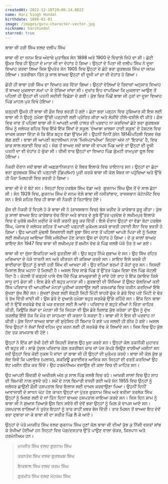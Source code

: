 ```yaml
---
createdAt: 2022-12-10T20:06:14.082Z
name: Hari Singh Hundal
birthdate: 1898-01-01
image: /images/guru-character-vector.jpg
nickname: harihundal
starred: true
---
```

ਬਾਬਾ ਜੀ ਹਰੀ ਸਿੰਘ ਵਲਦ ਦਲੀਪ ਸਿੰਘ 

ਬਾਬਾ ਜੀ ਦਾ ਜਨਮ ਇਕ ਅੰਦਾਜ਼ੇ ਮੁਤਾਬਿਕ ਸੰਨ 1898 ਅਤੇ 1900 ਦੇ ਵਿਚਾਲ਼ੇ ਜਿਹੇ ਦਾ ਸੀ। ਛੋਟੀ ਉਮਰ ਵਿਚ ਹੀ ਉਨ੍ਹਾਂ ਦੇ ਮਾਤਾ ਜੀ ਦਾ ਦੇਹਾਂਤ ਹੋ ਗਿਆ। ਉਨ੍ਹਾਂ ਦੇ ਪਿਤਾ ਜੀ ਦਲੀਪ ਸਿੰਘ ਨੇ ਦੂਜਾ ਵਿਆਹ ਕਰਵਾ ਲਿਆ ਜਿਸ ਉਪਰੰਤ ਸੰਨ 1905 ਵਿਚ ਉਨ੍ਹਾਂ ਦੇ ਛੋਟੇ ਭਰਾ ਗੁਰਬਖ਼ਸ਼ ਸਿੰਘ ਦਾ ਜਨਮ ਹੋਇਆ। ਤਕਰੀਬਨ ਤਿੰਨ ਕੁ ਸਾਲ ਬਾਅਦ ਉਨ੍ਹਾਂ ਦੀ ਦੂਜੀ ਮਾਂ ਦਾ ਵੀ ਦੇਹਾਂਤ ਹੋ ਗਿਆ।

ਛੇਤੀ ਹੀ ਬਾਬਾ ਹਰੀ ਸਿੰਘ ਦਾ ਵਿਆਹ ਕਰ ਦਿੱਤਾ ਗਿਆ। ਉਨ੍ਹਾਂ ਵੇਲ਼ਿਆਂ ਦੇ ਰਿਵਾਜ਼ਾਂ ਅਨੁਸਾਰ ਵਿਆਹ ਤੋਂ ਬਾਅਦ ਮੁਕਲਾਵਾ ਸਮਾਂ ਪਾ ਕੇ ਤੋਰਿਆ ਜਾਂਦਾ ਸੀ। ਦੁਖਾਂਤ ਇਹ ਵਾਪਰਿਆ ਕਿ ਮੁਕਲਾਵਾ ਆਉਣ ਤੋਂ ਪਹਿਲਾਂ ਹੀ ਉਨ੍ਹਾਂ ਦੀ ਪਤਨੀ ਸਦੀਵੀ ਵਿਛੋੜਾ ਦੇ ਗਈ। ਕੁੱਝ ਚਿਰ ਪਿੱਛੋਂ ਬਾਬਾ ਜੀ ਹੁਰਾਂ ਦਾ ਦੂਜਾ ਵਿਆਹ ਪਿੰਡ ਮਾਹਲ ਪੁਰ ਵਿਖੇ ਹੋਇਆ।

ਚੜ੍ਹਦੀ ਉਮਰੇ ਹੀ ਬਾਬਾ ਜੀ ਫ਼ੌਜ ਵਿਚ ਭਰਤੀ ਹੋ ਗਏ। ਛੋਟਾ ਭਰਾ ਪੜ੍ਹਨ ਵਿਚ ਹੁਸ਼ਿਆਰ ਸੀ ਇਸ ਲਈ ਬਾਬਾ ਜੀ ਨੇ ਉਹਨੂੰ ਹਮੇਸ਼ਾ ਉੱਚੀ ਪੜ੍ਹਾਈ ਲਈ ਪ੍ਰੇਰਿਤ ਕੀਤਾ ਅਤੇ ਲੋੜੀਂਦੇ ਹੀਲੇ-ਵਸੀਲੇ ਵੀ ਕੀਤੇ। ਫ਼ੌਜ ਵਿਚ ਜਾਣ ਤੋਂ ਪਹਿਲਾਂ ਬਾਬਾ ਜੀ ਨੇ ਆਪਣੀ ਮਾਲੀ ਹਾਲਤ ਦੀ ਪਰਵਾਹ ਨਾ ਕਰਦਿਆਂ ਛੋਟੇ ਭਰਾ ਗੁਰਬਖ਼ਸ਼ ਸਿੰਘ ਨੂੰ ਜਲੰਧਰ ਸ਼ਹਿਰ ਵਿਚ ਇੱਕੋ ਇੱਕ ਸਿੱਖਾਂ ਦੇ ਸਕੂਲ 'ਦੋਆਬਾ ਖ਼ਾਲਸਾ ਹਾਈ ਸਕੂਲ' ਦੇ ਹੋਸਟਲ ਵਿਚ ਦਾਖਲ ਕਰਵਾ ਦਿੱਤਾ ਜੋ ਕਿ ਇੱਕ ਬਹੁਤ ਵੱਡਾ ਉੱਦਮ ਸੀ। ਉਹਨੀਂ ਦਿਨੀਂ (ਸੰਨ 1914)ਪਹਿਲੀ ਵਿਸ਼ਵ ਜੰਗ ਲੱਗ ਗਈ। ਬਾਬਾ ਜੀ ਆਪਣੀ ਬਟਾਲੀਅਨ ਨਾਲ਼ 'ਮਿਸੋਪਟਾਮੀਆ' ਜਿਹਦਾ ਅੱਜ ਨਾਂ ‘ਇਰਾਕ’ ਹੈ, ਵਿਚ ਚਾਰ ਸਾਲ ਲੜਾਈ ਵਿਚ ਰਹੇ। ਜੰਗ ਤੋਂ ਬਾਅਦ ਜਦੋਂ ਬਾਬਾ ਜੀ ਵਾਪਸ ਪਿੰਡ ਆਏ ਤਾਂ ਉਨ੍ਹਾਂ ਦੀ ਦੂਜੀ ਪਤਨੀ ਦਾ ਵੀ ਦੇਹਾਂਤ ਹੋ ਚੁੱਕਾ ਸੀ। ਤੀਜੀ ਵਾਰ ਉਨ੍ਹਾਂ ਦਾ ਵਿਆਹ ਪਿੰਡ ਗੁੰਮਟੀ ਰਾਮਪੁਰਾ ਫੂਲ ਵਿਚ ਹੋਇਆ।

ਨੌਕਰੀ ਦੌਰਾਨ ਜਦੋਂ ਬਾਬਾ ਜੀ ਅਫ਼ਗ਼ਾਨਿਸਤਾਨ ਦੇ ਖ਼ੈਬਰ ਇਲਾਕੇ ਵਿਚ ਤਾਇਨਾਤ ਸਨ। ਉਨ੍ਹਾਂ ਦਾ ਛੋਟਾ ਭਰਾ ਗੁਰਬਖ਼ਸ਼ ਸਿੰਘ ਵੀ ਪੜ੍ਹਾਈ (ਡਿਪਲੋਮਾ) ਪੂਰੀ ਕਰਕੇ ਬਾਬਾ ਜੀ ਕੋਲ਼ ਖ਼ੈਬਰ ਜਾ ਪਹੁੰਚਿਆ ਅਤੇ ਉੱਥੇ ਹੀ ਪੈਰਾ ਮਿਲਟਰੀ ਵਿਚ ਭਰਤੀ ਹੋ ਗਿਆ।

ਬਾਬਾ ਜੀ ਦੇ ਦੋ ਬੇਟੇ ਸਨ। ਜਿਨ੍ਹਾਂ ਵਿਚ ਹਰਬੰਸ ਸਿੰਘ ਵੱਡਾ ਅਤੇ  ਗੁਰਨਾਮ ਸਿੰਘ ਉਸ ਤੋਂ ਦੋ ਸਾਲ ਛੋਟਾ ਸੀ। ਸੰਨ 1929 ਵਿਚ, ਗੁਰਨਾਮ ਸਿੰਘ ਦੇ ਜਨਮ ਵੇਲ਼ੇ ਬਾਬਾ ਜੀ ਨਸੀਰਾਂਬਾਦ, ਰਾਜਸਥਾਨ ਕੰਟੋਨਮੈਂਟ ਵਿਚ ਸਨ। ਇਸੇ ਸ਼ਹਿਰ ਵਿਚ ਹੀ ਬਾਬਾ ਜੀ ਨੌਕਰੀ ਤੋਂ ਰਿਟਾਇਰ ਹੋਏ। 

ਫ਼ੌਜ ਦੀ ਨੌਕਰੀ ਤੋਂ ਵਿਹਲੇ ਹੋ ਕੇ ਬਾਬਾ ਜੀ ਨੇ (ਰਾਜਸਥਾਨ ਵਿਚ) ਬੱਸ ਖ਼ਰੀਦ ਕੇ ਕਾਰੋਬਾਰ ਸ਼ੁਰੂ ਕੀਤਾ। ਕੁੱਝ ਕੁ ਸਾਲਾਂ ਬਾਅਦ ਇਹ ਕਾਰੋਬਾਰ ਵੇਚ ਦਿੱਤਾ ਅਤੇ ਭਾਰਤ ਦੇ ਸੂਬੇ ਉੱਤਰ ਪ੍ਰਦੇਸ਼ ਦੇ ਲਖੀਮਪੁਰ ਇਲਾਕੇ ਵਿਚ ਦੋ ਮੁਰੱਬੇ ਜ਼ਮੀਨ ਖ਼ਰੀਦ ਕੇ ਖੇਤੀ ਕਰਨੀ ਸ਼ੁਰੂ ਕਰ ਦਿੱਤੀ। ਇਸੇ ਦੌਰਾਨ ਉਨ੍ਹਾਂ ਦਾ ਵੱਡਾ ਬੇਟਾ ਹਰਬੰਸ ਸਿੰਘ, ਪੰਜਾਬ ਦੇ ਜਲੰਧਰ ਸ਼ਹਿਰ ਤੋਂ ਆਪਣੀ ਪੜ੍ਹਾਈ ਮੁਕੰਮਲ ਕਰਕੇ ਭਾਰਤੀ ਹਵਾਈ ਸੈਨਾ ਵਿਚ ਭਰਤੀ ਹੋ ਗਿਆ। ਉਹ ਆਪਣੀ ਮੁੱਢਲੀ ਸਿਖਲਾਈ ਲਈ ਸੂਬਾ ਸਿੰਧ ਜਾਣ ਤੋਂ ਪਹਿਲਾਂ ਆਪਣੇ ਪਿਤਾ ਜੀ ਨੂੰ ਮਿਲਣ ਲਈ ਲਖੀਮਪੁਰ ਆਇਆ ਜਿੱਥੇ ਮਲੇਰੀਆ ਹੋਣ ਕਾਰਨ ਉਸ ਦਾ ਦੇਹਾਂਤ ਹੋ ਗਿਆ। ਦੋ ਕੁ ਸਾਲਾਂ ਬਾਅਦ ਸ਼ਾਇਦ ਸੰਨ 1947 ਵਿਚ ਬਾਬਾ ਜੀ ਲਖੀਮਪੁਰ ਤੋਂ ਜ਼ਮੀਨ ਵੇਚ ਕੇ ਪਿੰਡ ਜਲਭੈ ਪੱਕੇ ਤੌਰ ਤੇ ਆ ਗਏ।

ਬਾਬਾ ਜੀ ਦਾ ਜੁੱਸਾ ਇਕਹਿਰਾ ਅਤੇ ਫੁਰਤੀਲਾ ਸੀ। ਉਹ ਬਹੁਤ ਨਿੱਘੇ ਸੁਭਾਅ ਦੇ ਸਨ। ਉਹ ਸਿੱਖ ਰਹਿਤ ਮਰਿਆਦਾ ਦੇ ਪੱਕੇ ਧਾਰਨੀ ਸਨ ਅਤੇ ਕੀਰਤਨ ਵੀ ਕਰਿਆ ਕਰਦੇ ਸਨ। ਸ਼ਾਇਦ ਇਸੇ ਕਰਕੇ ਹੀ ਭਾਈਚਾਰਾ ਉਨ੍ਹਾਂ ਨੂੰ ਭਾਈ ਹਰੀ ਸਿੰਘ ਵੀ ਆਖਦਾ ਸੀ। ਉਹ ਵਹਿਮਾਂ ਭਰਮਾਂ ਤੋਂ ਕੋਹਾਂ ਦੂਰ ਸਨ। ਜਿਸਦੀ ਮਿਸਾਲ ਇਕ ਘਟਨਾ ਤੋਂ ਮਿਲ਼ਦੀ ਹੈ। ਅਸਲ ਵਿਚ ਸਾਡੇ ਪਿੰਡ ਤੋਂ ਉੱਤਰ ਪੱਛਮ ਦਿਸ਼ਾ ਵੱਲ ਪਿੰਡ ਕੋਟਲ਼ੀ ਪੈਂਦਾ ਹੈ। ਕੋਟਲੀ ਤੋਂ ਚੜ੍ਹਦੇ ਪਾਸੇ ਵੱਲ ਪੈਂਦੇ ਪਿੰਡ ਸ਼ਾਮਚੁਰਾਸੀ ਨੂੰ ਜਾਂਦੇ ਹੋਏ ਰਾਹ ਤੇ ਇੱਕ (ਸ਼ਾਇਦ ਕਿਸੇ ਸਾਧੂ ਦਾ) ਡੇਰਾ ਸੀ। ਇਸ ਡੇਰੇ ਦੀ ਬਹੁਤ ਮਾਨਤਾ ਸੀ। ਗੁਰਬਾਣੀ ਦੀ ਸਿੱਖਿਆ ਤੋਂ ਉਲਟ ਚੱਲਦਿਆਂ ਕਈ ਸਿੱਖ ਪਰਿਵਾਰ ਵੀ ਆਪਣੀਆਂ ਮੰਨਤਾਂ ਪੂਰੀਆਂ ਕਰਵਾਉਣ ਲਈ ਕਰਮਕਾਂਡ ਵਿਚ ਯਕੀਨ ਕਰਦਿਆਂ ਇੱਥੇ ਸੁੱਖਣਾ ਸੁੱਖ ਲੈਂਦੇ ਸਨ। ਸੁੱਖਣਾਂ ਸੁੱਖਣ ਲਈ ਥੋੜ੍ਹੀ ਜਿਹੀ ਮਿੱਟੀ ਬਾਹਰੋਂ ਚੁੱਕ ਕੇ ਡੇਰੇ ਵਿਚ ਪਏ ਮਿੱਟੀ ਦੇ ਢੇਰ ਤੇ ਰੱਖ ਦਿੱਤੀ ਜਾਂਦੀ ਸੀ। ਉਸ ਡੇਰੇ ਦੇ ਦੁਆਲ਼ੇ ਹਮੇਸ਼ਾ ਬਹੁਤ ਸਰਕੰਡੇ ਉੱਗੇ ਰਹਿੰਦੇ ਸਨ। ਇੱਕ ਦਿਨ ਬਾਬਾ ਜੀ ਨੇ ਉੱਥੋਂ ਸਰਕੰਡੇ ਵੱਢ ਕੇ ਘਰ ਵਰਤਣ ਲਈ ਲੈ ਆਂਦੇ। ਪਰਿਵਾਰ ਦੇ ਬਹੁਤੇ ਜੀਆਂ ਨੇ ਚਿੰਤਾ ਜ਼ਾਹਿਰ ਕੀਤੀ, ਕਿਉਂਕਿ ਲੋਕਾਂ ਦਾ ਮੰਨਣਾ ਸੀ ਕਿ ਜਿਹੜਾ ਵੀ ਉਸ ਡੇਰੇ ਖ਼ਿਲਾਫ਼ ਕੁੱਝ ਕਰੇਗਾ ਤਾਂ ਉਸ ਨੂੰ ਦੁੱਖ ਤਕਲੀਫ਼ ਇੱਥੋਂ ਤੱਕ ਕਿ ਮੌਤ ਦਾ ਸਾਹਮਣਾ ਵੀ ਕਰਨਾ ਪੈ ਸਕਦਾ ਹੈ। ਬਾਬਾ ਜੀ ਨੇ ਇਸ ਦੀ ਪਰਵਾਹ ਨਾ ਕੀਤੀ। ਕੁੱਝ ਦਿਨਾਂ ਬਾਅਦ ਬਾਬਾ ਜੀ ਸੁਤੇਸਿਧ ਹੀ ਬਿਮਾਰ ਪੈ ਗਏ ਪਰ ਜਲਦੀ ਹੀ ਠੀਕ ਹੋ ਗਏ। ਅਸਲ ਵਿਚ ਉਨ੍ਹਾਂ ਨੇ ਲੋਕਾਂ ਵਿਚੋਂ ਵਹਿਮ ਦੂਰ ਕਰਨ ਲਈ ਹੀ ਸਰਕੰਡੇ ਵੱਢ ਕੇ ਲਿਆਂਦੇ ਸਨ। ਜਿਸ ਵਿਚ ਉਹ ਕੁੱਝ ਹੱਦ ਤਕ ਕਾਮਯਾਬ ਵੀ ਹੋਏ।

ਉਨ੍ਹਾਂ ਨੇ ਇੱਕ ਗਾਂ ਰੱਖੀ ਹੋਈ ਸੀ ਜਿਹਦੀ ਸੰਭਾਲ਼ ਉਹ ਖ਼ੁਦ ਕਰਦੇ ਸਨ। ਉਨ੍ਹਾਂ ਕੋਲ ਤਕਨੀਕੀ ਮੁਹਾਰਤ ਵੀ ਬਹੁਤ ਸੀ। ਸਾਡੇ ਹੁੰਦਲ ਪਰਿਵਾਰ ਕੋਲ਼ ਤਕਰੀਬਨ ਚਾਰ ਜਾਂ ਪੰਜ ਕੱਪੜੇ ਸਿਉਣ ਵਾਲ਼ੀਆਂ ਮਸ਼ੀਨਾਂ ਸਨ ਜਦੋਂ ਉਨ੍ਹਾਂ ਵਿਚ ਕੋਈ ਨੁਕਸ ਪੈ ਜਾਂਦਾ ਤਾਂ ਬਾਬਾ ਜੀ ਹੀ ਉਨ੍ਹਾਂ ਦੀ ਮੁਰੰਮਤ ਕਰਦੇ। ਬਾਬਾ ਜੀ ਕੋਲ਼ ਕੁੱਝ ਕੁ ਸੰਦ ਜਿਵੇਂ ਕਿ ਪਲਾਇਰ (ਪਲਾਸ), ਸਕਰਿਊ ਡਰਾਈਵਰ ਆਦਿਕ ਸਨ ਜਿਨ੍ਹਾਂ ਦੀ ਵਰਤੋਂ ਕਰਦਿਆਂ ਉਹ ਝੱਟ ਮਸ਼ੀਨ ਠੀਕ ਕਰ ਦਿੰਦੇ। ਉਹ ਹਰਮੋਨੀਅਮ ਵਜਾਉਣ ਦੀ ਕਲਾ ਵਿਚ ਵੀ ਮਾਹਿਰ ਸਨ।

ਉਹ ਆਪਣੀ ਜ਼ਿੰਦਗੀ ਦੇ ਅਖੀਰਲੇ ਅੱਠ ਕੁ ਸਾਲ ਪਿੰਡ ਜਲਭੈ ਵਿਚ ਰਹੇ। ਆਖ਼ਰੀ ਸਾਲਾਂ ਵਿਚ ਉਹ ਸਾਹ ਦੀ ਬਿਮਾਰੀ ਨਾਲ਼ ਜੂਝਦੇ ਰਹੇ। ਸਮੇਂ ਦੇ ਨਾਲ਼ ਬਿਮਾਰੀ ਵਧਦੀ ਗਈ ਅਤੇ ਸੰਨ 1955 ਵਿਚ ਉਨ੍ਹਾਂ ਨੂੰ ਜਲੰਧਰ ਛਾਉਣੀ ਫ਼ੌਜੀ ਹਸਪਤਾਲ ਵਿਚ ਇਲਾਜ ਲਈ ਦਾਖ਼ਲ ਕਰਵਾਉਣਾ ਪਿਆ। ਉਹਨੀਂ ਦਿਨੀਂ ਆਵਾਜਾਈ ਦੇ ਸਾਧਨ ਘੱਟ ਹੋਣ ਕਾਰਨ ਉਨ੍ਹਾਂ ਦਾ ਪੁੱਤਰ ਗੁਰਨਾਮ ਸਿੰਘ ਅਤੇ ਭਤੀਜਾ ਤਰਲੋਕ ਸਿੰਘ ਉਨ੍ਹਾਂ ਨੂੰ ਮਿਲਣ ਲਈ ਦੋ ਜਾਂ ਤਿੰਨ ਦਿਨਾਂ ਬਾਅਦ ਹਸਪਤਾਲ ਜਾਇਆ ਕਰਦੇ ਸਨ। ਜਿਸ ਦਿਨ ਸ਼ਾਮ ਨੂੰ ਬਾਬਾ ਜੀ ਨੇ ਸੁਆਸ ਤਿਆਗੇ ਉਸ ਦਿਨ ਸਵੇਰੇ ਵੀ ਦੋਵੇਂ ਭਰਾ ਉਨ੍ਹਾਂ ਨੂੰ ਮਿਲ਼ ਕੇ ਵਾਪਸ ਆਏ ਸਨ। ਹਸਪਤਾਲ ਵਾਲ਼ਿਆਂ ਨੇ ਤੁਰੰਤ ਇਹਨਾਂ ਨੂੰ ਤਾਰ ਰਾਹੀਂ ਖ਼ਬਰ ਭੇਜ ਦਿੱਤੀ। ਤਾਰ ਮਿਲ਼ਨ ਤੋਂ ਬਾਅਦ ਇਹ ਦੋਵੇਂ ਭਰਾ ਦੁਬਾਰਾ ਜਾ ਕੇ ਬਾਬਾ ਜੀ ਦਾ ਸਰੀਰ ਪਿੰਡ ਲੈ ਕੇ ਆਏ।

ਉਨ੍ਹਾਂ ਦੇ ਪੋਤੇ ਮਨਜੀਤ ਸਿੰਘ ਵਲਦ ਗੁਰਨਾਮ ਸਿੰਘ ਹੁਣਾਂ ਕੋਲ਼ ਬਾਬਾ ਜੀ ਦੀਆਂ ਕੁੱਝ ਕੁ ਨਿੱਜੀ ਵਸਤਾਂ ਸਾਂਭ ਕੇ ਰੱਖੀਆਂ ਹੋਈਆਂ ਹਨ ਜਿਨ੍ਹਾਂ ਵਿਚ ਪੱਗ/ਦਸਤਾਰ ਉੱਤੇ ਪਾਉਣ ਵਾਲ਼ਾ ਚੱਕਰ, ਕਿਰਪਾਨ ਅਤੇ ਹਰਮੋਨੀਅਮ ਹਨ।

> ਮਨਜੀਤ ਸਿੰਘ ਵਲਦ ਗੁਰਨਾਮ ਸਿੰਘ
>
> ਤਰਨਤੇਜ ਸਿੰਘ ਵਲਦ ਗੁਰਬਖ਼ਸ਼ ਸਿੰਘ
>
> ਇਕਬਾਲ ਸਿੰਘ ਵਲਦ ਕਰਮ ਸਿੰਘ
>
> ਗੁਰਮੀਤ ਸਿੰਘ ਵਲਦ ਮੋਹਕਮ ਸਿੰਘ